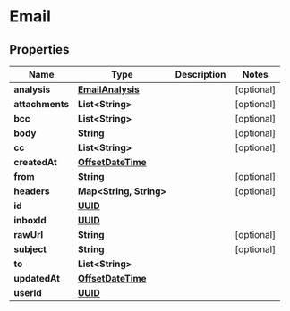 
# Email

## Properties
Name | Type | Description | Notes
------------ | ------------- | ------------- | -------------
**analysis** | [**EmailAnalysis**](EmailAnalysis.md) |  |  [optional]
**attachments** | **List&lt;String&gt;** |  |  [optional]
**bcc** | **List&lt;String&gt;** |  |  [optional]
**body** | **String** |  |  [optional]
**cc** | **List&lt;String&gt;** |  |  [optional]
**createdAt** | [**OffsetDateTime**](OffsetDateTime.md) |  | 
**from** | **String** |  |  [optional]
**headers** | **Map&lt;String, String&gt;** |  |  [optional]
**id** | [**UUID**](UUID.md) |  | 
**inboxId** | [**UUID**](UUID.md) |  | 
**rawUrl** | **String** |  |  [optional]
**subject** | **String** |  |  [optional]
**to** | **List&lt;String&gt;** |  | 
**updatedAt** | [**OffsetDateTime**](OffsetDateTime.md) |  | 
**userId** | [**UUID**](UUID.md) |  | 



